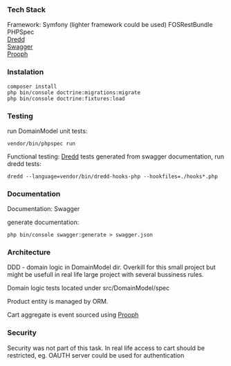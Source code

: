 ### Tech Stack

Framework: Symfony (lighter framework could be used)
FOSRestBundle  
PHPSpec  
[Dredd](http://dredd.org/en/latest/)  
[Swagger](https://swagger.io/)  
[Prooph](http://getprooph.org/)

### Instalation

```
composer install
php bin/console doctrine:migrations:migrate
php bin/console doctrine:fixtures:load
```

### Testing

run DomainModel unit tests:

```vendor/bin/phpspec run```

Functional testing: [Dredd](http://dredd.org/en/latest/) tests generated from swagger documentation,
run dredd tests:

```dredd --language=vendor/bin/dredd-hooks-php --hookfiles=./hooks*.php```

### Documentation

Documentation: Swagger 

generate documentation:

```php bin/console swagger:generate > swagger.json ```

### Architecture

DDD - domain logic in DomainModel dir. Overkill for this small project but might be usefull in real life large project with
several bussiness rules.

Domain logic tests located under src/DomainModel/spec

Product entity is managed by ORM.

Cart aggregate is event sourced using [Prooph](http://getprooph.org/)

### Security

Security was not part of this task. In real life access to cart should be restricted,  eg. OAUTH server could be used for authentication 
